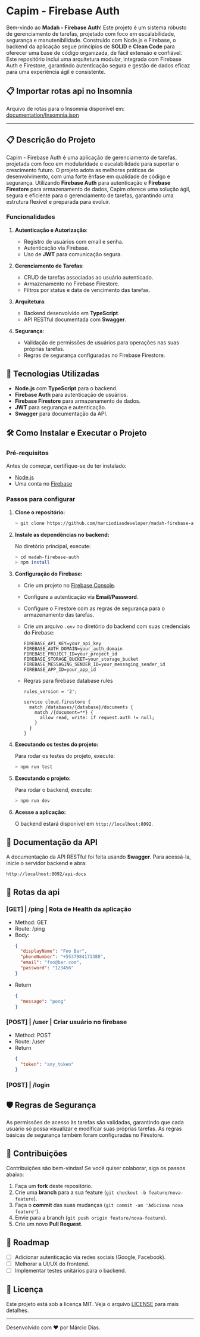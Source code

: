 
# Capim - Firebase Auth

Bem-vindo ao **Madah - Firebase Auth**! Este projeto é um sistema robusto de gerenciamento de tarefas, projetado com foco em escalabilidade, segurança e manutenibilidade. Construído com Node.js e Firebase, o backend da aplicação segue princípios de **SOLID** e **Clean Code** para oferecer uma base de código organizada, de fácil extensão e confiável. Este repositório inclui uma arquitetura modular, integrada com Firebase Auth e Firestore, garantindo autenticação segura e gestão de dados eficaz para uma experiência ágil e consistente.

## 📋 Importar rotas api no Insomnia

Arquivo de rotas para o Insomnia disponível em: [documentation/Insomnia.json](documentation/Insomnia.json)

---

## 📋 Descrição do Projeto

Capim - Firebase Auth é uma aplicação de gerenciamento de tarefas, projetada com foco em modularidade e escalabilidade para suportar o crescimento futuro. O projeto adota as melhores práticas de desenvolvimento, com uma forte ênfase em qualidade de código e segurança. Utilizando **Firebase Auth** para autenticação e **Firebase Firestore** para armazenamento de dados, Capim oferece uma solução ágil, segura e eficiente para o gerenciamento de tarefas, garantindo uma estrutura flexível e preparada para evoluir.

### Funcionalidades

1. **Autenticação e Autorização**:
   - Registro de usuários com email e senha.
   - Autenticação via Firebase.
   - Uso de **JWT** para comunicação segura.

2. **Gerenciamento de Tarefas**:
   - CRUD de tarefas associadas ao usuário autenticado.
   - Armazenamento no Firebase Firestore.
   - Filtros por status e data de vencimento das tarefas.

3. **Arquitetura**:
   - Backend desenvolvido em **TypeScript**.
   - API RESTful documentada com **Swagger**.

4. **Segurança**:
   - Validação de permissões de usuários para operações nas suas próprias tarefas.
   - Regras de segurança configuradas no Firebase Firestore.

## 🚀 Tecnologias Utilizadas

- **Node.js** com **TypeScript** para o backend.
- **Firebase Auth** para autenticação de usuários.
- **Firebase Firestore** para armazenamento de dados.
- **JWT** para segurança e autenticação.
- **Swagger** para documentação da API.

## 🛠️ Como Instalar e Executar o Projeto

### Pré-requisitos

Antes de começar, certifique-se de ter instalado:

- [Node.js](https://nodejs.org/)
- Uma conta no [Firebase](https://firebase.google.com/)

### Passos para configurar

1. **Clone o repositório:**

   ```bash
   > git clone https://github.com/marciodiasdeveloper/madah-firebase-auth.git
   ```
2. **Instale as dependências no backend:**

   No diretório principal, execute:

   ```bash
   > cd madah-firebase-auth
   > npm install
   ```

3. **Configuração do Firebase:**

   - Crie um projeto no [Firebase Console](https://console.firebase.google.com/).
   - Configure a autenticação via **Email/Password**.
   - Configure o Firestore com as regras de segurança para o armazenamento das tarefas.
   - Crie um arquivo `.env` no diretório do backend com suas credenciais do Firebase:

     ```env
     FIREBASE_API_KEY=your_api_key
     FIREBASE_AUTH_DOMAIN=your_auth_domain
     FIREBASE_PROJECT_ID=your_project_id
     FIREBASE_STORAGE_BUCKET=your_storage_bucket
     FIREBASE_MESSAGING_SENDER_ID=your_messaging_sender_id
     FIREBASE_APP_ID=your_app_id
     ```

   - Regras para firebase database rules

     ```
     rules_version = '2';
    
     service cloud.firestore {
       match /databases/{database}/documents {
         match /{document=**} {
           allow read, write: if request.auth != null;
         }
       }
     }
     ```
4. **Executando os testes do projeto:**

   Para rodar os testes do projeto, execute:

   ```bash
   > npm run test
   ```
   
4. **Executando o projeto:**

   Para rodar o backend, execute:

   ```bash
   > npm run dev
   ```

5. **Acesse a aplicação:**

   O backend estará disponível em `http://localhost:8092`.

## 📖 Documentação da API

A documentação da API RESTful foi feita usando **Swagger**. Para acessá-la, inicie o servidor backend e abra:

```
http://localhost:8092/api-docs
```

## 🔗 Rotas da api

### [GET] | /ping | Rota de Health da aplicação
- Method: GET
- Route: /ping
- Body:
  ```json
  {
  	"displayName": "Foo Bar",
  	"phoneNumber": "+5537984171388",
  	"email": "foo@bar.com",
  	"password": "123456"
  }
  ```
- Return
  ```json
  {
  	"message": "pong"
  }
  ```

### [POST] | /user | Criar usuário no firebase
- Method: POST
- Route: /user
- Return
  ```json
  {
  	"token": "any_token"
  }
  ```
  
### [POST] | /login
## 🛡️ Regras de Segurança

As permissões de acesso às tarefas são validadas, garantindo que cada usuário só possa visualizar e modificar suas próprias tarefas. As regras básicas de segurança também foram configuradas no Firestore.

## 🤝 Contribuições

Contribuições são bem-vindas! Se você quiser colaborar, siga os passos abaixo:

1. Faça um **fork** deste repositório.
2. Crie uma **branch** para a sua feature (`git checkout -b feature/nova-feature`).
3. Faça o **commit** das suas mudanças (`git commit -am 'Adiciona nova feature'`).
4. Envie para a branch (`git push origin feature/nova-feature`).
5. Crie um novo **Pull Request**.

## 📅 Roadmap

- [ ] Adicionar autenticação via redes sociais (Google, Facebook).
- [ ] Melhorar a UI/UX do frontend.
- [ ] Implementar testes unitários para o backend.

## 📝 Licença

Este projeto está sob a licença MIT. Veja o arquivo [LICENSE](LICENSE) para mais detalhes.

---

Desenvolvido com ❤️ por Márcio Dias.
